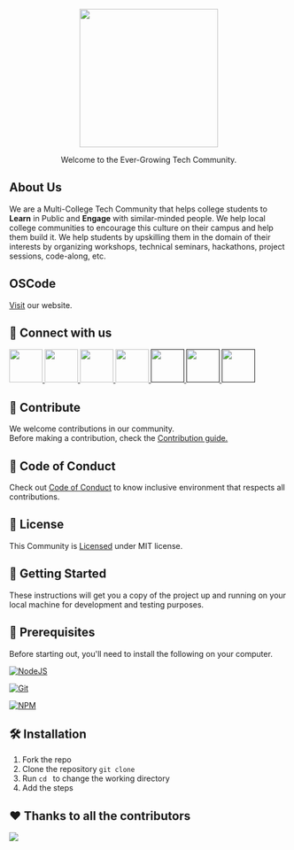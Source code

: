 <p align="center">
  <img src="https://user-images.githubusercontent.com/77539004/226191234-269ac220-e035-464f-ac00-9e65bbd80a78.png" height="250">
</p>

<p align="center">Welcome to the Ever-Growing Tech Community.</p>

## About Us

We are a Multi-College Tech Community that helps college students to **Learn** in Public and **Engage** with similar-minded people. We help local college communities to encourage this culture on their campus and help them build it. We help students by upskilling them in the domain of their interests by organizing workshops, technical seminars, hackathons, project sessions, code-along, etc.

## OSCode

<a href="https://oscode-community.github.io/OSCodeCommunitySite/">Visit</a> our website.

## 📱 Connect with us

<a href="https://discord.gg/P3xqtSU8zU">
  <img src="https://img.icons8.com/color/2x/discord--v2.png" height="60px"></img>
</a>
<a href="https://github.com/OSCode-Community">
  <img src="https://img.icons8.com/ios-glyphs/2x/github.png" height="60px"></img>
</a>
<a href="https://twitter.com/OSCodeCommunity">
  <img src="https://img.icons8.com/fluency/2x/twitter.png" height="60px"></img>
</a>
<a href="https://www.linkedin.com/company/oscode">
  <img src="https://img.icons8.com/fluency/2x/linkedin.png" height="60px"></img>
</a>
<a href=""><img src="https://img.icons8.com/color/2x/instagram-new.png" height="60px"></img>
</a>
<a href="">
  <img src="https://img.icons8.com/color/2x/telegram-app.png" height="60px"></img>
</a>
<a href="">
  <img src="https://img.icons8.com/color/2x/youtube.png" height="60px"></img>
</a>

## 💈 Contribute

We welcome contributions in our community.<br>
Before making a contribution, check the <a href="https://github.com/OSCode-Community/OSCodeCommunitySite/blob/master/CONTRIBUTING.md">Contribution guide.</a>

## 🧧 Code of Conduct

Check out <a href="https://github.com/OSCode-Community/OSCodeCommunitySite/blob/master/CODE_OF_CONDUCT.md">Code of Conduct</a> to know inclusive environment that respects all contributions.

## 📜 License

This Community is <a href="https://github.com/OSCode-Community/OSCodeCommunitySite/blob/master/LICENSE">Licensed</a> under MIT license.

## 🚀 Getting Started

These instructions will get you a copy of the project up and running on your local machine for development and testing purposes.

## 🧾 Prerequisites

Before starting out, you'll need to install the following on your computer.

[![NodeJS](https://img.shields.io/badge/node.js-6DA55F?style=for-the-badge&logo=node.js&logoColor=white)](https://nodejs.org/en/download/)

[![Git](https://img.shields.io/badge/git-%23F05033.svg?style=for-the-badge&logo=git&logoColor=white)](https://git-scm.com/downloads)

[![NPM](https://img.shields.io/badge/NPM-%23000000.svg?style=for-the-badge&logo=npm&logoColor=white)](https://www.npmjs.com/)

## 🛠️ Installation

1. Fork the repo
2. Clone the repository `git clone `
3. Run `cd ` to change the working directory
4. Add the steps

## ❤️ Thanks to all the contributors

<a href="https://github.com/OSCode-Community/OSCodeCommunitySite/graphs/contributors">
  <img src="https://contrib.rocks/image?repo=OSCode-Community/OSCodeCommunitySite" />
</a>
